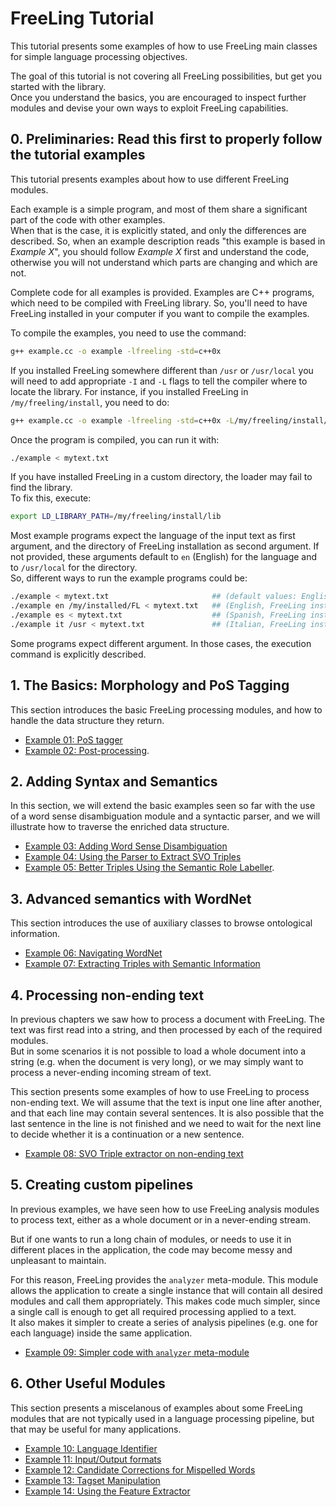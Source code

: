 # FreeLing Tutorial

This tutorial presents some examples of how to use FreeLing main classes for simple language processing objectives.

The goal of this tutorial is not covering all FreeLing possibilities, but get you started with the library.  
Once you understand the basics, you are encouraged to inspect further modules and devise your own ways to exploit FreeLing capabilities.

## 0. Preliminaries:  Read this first to properly follow the tutorial examples

This tutorial presents examples about how to use different FreeLing modules.

Each example is a simple program, and most of them share a significant part of the code with other examples.   
When that is the case, it is explicitly stated, and only the differences are described. So, when an example description reads "this example is based in _Example X_", you should follow _Example X_ first and understand the code, otherwise you will not understand which parts are changing and which are not.

Complete code for all examples is provided. Examples are C++ programs, which need to be compiled with FreeLing library. So, you'll need to have FreeLing installed in your computer if you want to compile the examples.

To compile the examples, you need to use the command:

```bash
g++ example.cc -o example -lfreeling -std=c++0x
```

If you installed FreeLing somewhere different than `/usr` or `/usr/local` you will need to add appropriate `-I` and `-L` flags to tell the compiler where to locate the library. For instance, if you installed FreeLing in `/my/freeling/install`, you need to do:

```bash
g++ example.cc -o example -lfreeling -std=c++0x -L/my/freeling/install/lib -I/my/freeling/install/include
```

Once the program is compiled, you can run it with:

```bash
./example < mytext.txt
```

If you have installed FreeLing in a custom directory, the loader may fail to find the library.   
To fix this, execute:

```bash
export LD_LIBRARY_PATH=/my/freeling/install/lib
```

Most example programs expect the language of the input text as first argument, and the directory of FreeLing installation as second argument. If not provided, these arguments default to `en` \(English\) for the language and to `/usr/local` for the directory.  
So, different ways to run the example programs could be:

```bash
./example < mytext.txt                       ## (default values: English, FreeLing installed in '/usr/local')
./example en /my/installed/FL < mytext.txt   ## (English, FreeLing installed in '/my/installed/FL')
./example es < mytext.txt                    ## (Spanish, FreeLing installed in '/usr/local')
./example it /usr < mytext.txt               ## (Italian, FreeLing installed in '/usr')
```

Some programs expect different argument. In those cases, the execution command is explicitly described.

## 1. The Basics: Morphology and PoS Tagging

This section introduces the basic FreeLing processing modules, and how to handle the data structure they return.

* [Example 01: PoS tagger](./example01.md)
* [Example 02: Post-processing](./example02.md).

## 2. Adding Syntax and Semantics

In this section, we will extend the basic examples seen so far with the use of a word sense disambiguation module and a syntactic parser, and we will illustrate how to traverse the enriched data structure.

* [Example 03: Adding Word Sense Disambiguation](./example03.md)
* [Example 04: Using the Parser to Extract SVO Triples](./example04.md)
* [Example 05: Better Triples Using the Semantic Role Labeller](./example05.md).

## 3. Advanced semantics with WordNet

This section introduces the use of auxiliary classes to browse ontological information.

* [Example 06: Navigating WordNet](./example06.md)
* [Example 07: Extracting Triples with Semantic Information](./example07.md)

## 4. Processing non-ending text

In previous chapters we saw how to process a document with FreeLing. The text was first read into a string, and then processed by each of the required modules.  
 But in some scenarios it is not possible to load a whole document into a string \(e.g. when the document is very long\), or we may simply want to process a never-ending incoming stream of text.

This section presents some examples of how to use FreeLing to process non-ending text. We will assume that the text is input one line after another, and that each line may contain several sentences. It is also possible that the last sentence in the line is not finished and we need to wait for the next line to decide whether it is a continuation or a new sentence.

* [Example 08: SVO Triple extractor on non-ending text](./example08.md)

## 5. Creating custom pipelines

In previous examples, we have seen how to use FreeLing analysis modules to process text, either as a whole document or in a never-ending stream.

But if one wants to run a long chain of modules, or needs to use it in different places in the application, the code may become messy and unpleasant to maintain.

For this reason, FreeLing provides the `analyzer` meta-module. This module allows the application to create a single instance that will contain all desired modules and call them appropriately. This makes code much simpler, since a single call is enough to get all required processing applied to a text.  
It also makes it simpler to create a series of analysis pipelines \(e.g. one for each language\) inside the same application.

* [Example 09: Simpler code with `analyzer` meta-module](./example09.md)

## 6. Other Useful Modules

This section presents a miscelanous of examples about some FreeLing modules that are not typically used in a language processing pipeline, but that may be useful for many applications.

* [Example 10: Language Identifier](./example10.md)
* [Example 11: Input/Output formats](./example11.md)
* [Example 12: Candidate Corrections for Mispelled Words](./example12.md)
* [Example 13: Tagset Manipulation](./example13.md)
* [Example 14: Using the Feature Extractor](./example14.md)




